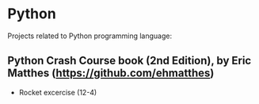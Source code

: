 # Python
Projects related to Python programming language:
## Python Crash Course book (2nd Edition), by Eric Matthes (<a href="https://github.com/ehmatthes">https://github.com/ehmatthes</a>)
* Rocket excercise (12-4)

